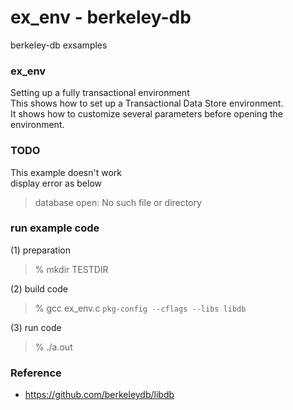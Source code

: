 ex_env - berkeley-db
===============

berkeley-db exsamples <br/>


### ex_env

Setting up a fully transactional environment <br/>
This shows how to set up a Transactional Data Store environment.  <br/>
It shows how to customize several parameters before opening the environment. <br/>

### TODO

This example doesn't work <br/>
display error as below <br/>
> database open: No such file or directory <br/>

### run example code <br/>

(1) preparation <br/>

> % mkdir TESTDIR <br/>

(2) build code <br/>

> % gcc ex_env.c  `pkg-config --cflags --libs libdb` <br/>

(3) run code <br/>

> % ./a.out <br/>


### Reference
- https://github.com/berkeleydb/libdb <br/>

